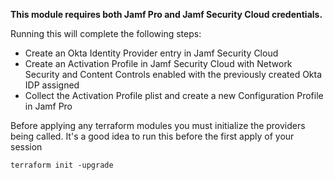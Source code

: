 **This module requires both Jamf Pro and Jamf Security Cloud credentials.**

Running this will complete the following steps:

- Create an Okta Identity Provider entry in Jamf Security Cloud
- Create an Activation Profile in Jamf Security Cloud with Network Security and Content Controls enabled with the previously created Okta IDP assigned
- Collect the Activation Profile plist and create a new Configuration Profile in Jamf Pro

Before applying any terraform modules you must initialize the providers being called. It's a good idea to run this before the first apply of your session

```
terraform init -upgrade
```